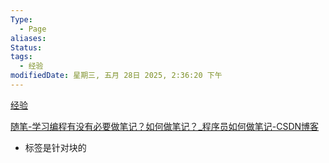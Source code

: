 ```yaml
---
Type:
  - Page
aliases: 
Status: 
tags:
  - 经验
modifiedDate: 星期三, 五月 28日 2025, 2:36:20 下午
---
```

[经验](经验.md)

[随笔-学习编程有没有必要做笔记？如何做笔记？_程序员如何做笔记-CSDN博客](https://codecoord.blog.csdn.net/article/details/80954247?utm_medium=distribute.pc_relevant_t0.none-task-blog-2~default~BlogCommendFromMachineLearnPai2~default-1.no_search_link&depth_1-utm_source=distribute.pc_relevant_t0.none-task-blog-2~default~BlogCommendFromMachineLearnPai2~default-1.no_search_link)

- 标签是针对块的
